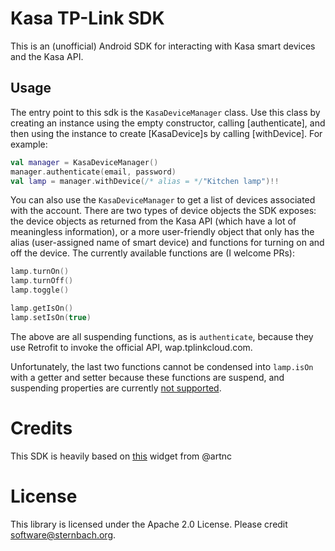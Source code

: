 # Kasa TP-Link SDK
This is an (unofficial) Android SDK for interacting with Kasa smart devices and the Kasa API. 

## Usage

The entry point to this sdk is the `KasaDeviceManager` class. Use this class by creating an instance using the empty constructor, calling [authenticate], and then using the instance to create [KasaDevice]s by calling [withDevice]. For example:

```kotlin
val manager = KasaDeviceManager()
manager.authenticate(email, password)
val lamp = manager.withDevice(/* alias = */"Kitchen lamp")!!
```
You can also use the `KasaDeviceManager` to get a list of devices associated with the account. There are two types of device objects the SDK exposes: the device objects as returned from the Kasa API (which have a lot of meaningless information), or a more user-friendly object that only has the alias (user-assigned name of smart device) and functions for turning on and off the device. The currently available functions are (I welcome PRs):

```kotlin
lamp.turnOn()
lamp.turnOff()
lamp.toggle() 

lamp.getIsOn()
lamp.setIsOn(true)
```
The above are all suspending functions, as is `authenticate`, because they use Retrofit to invoke the official API, wap.tplinkcloud.com.

Unfortunately, the last two functions cannot be condensed into `lamp.isOn` with a getter and setter because these functions are suspend, and suspending properties are currently [not supported](https://youtrack.jetbrains.com/issue/KT-15555).

# Credits
This SDK is heavily based on [this](https://github.com/artnc/kasa-widget-android) widget from @artnc

# License
This library is licensed under the Apache 2.0 License. Please credit software@sternbach.org.
